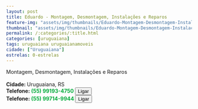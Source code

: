 ```yaml
---
layout: post
title: Eduardo - Montagem, Desmontagem, Instalações e Reparos
feature-img: "assets/img/thumbnails/Eduardo-Montagem-Desmontagem-Instalacoes-e-Reparos.png"
thumbnail: "assets/img/thumbnails/Eduardo-Montagem-Desmontagem-Instalacoes-e-Reparos.png"
permalink: /:categories/:title.html
categories: [uruguaiana]
tags: uruguaiana uruguaianamoveis
cidade: ["Uruguaiana"]
estrelas: 0-estrelas
---
```

Montagem, Desmontagem, Instalações e Reparos<!-- more --><br/>
<br/>
<b>Cidade: </b>Uruguaiana, RS<br />
<b>Telefone: <span style="color: #00ab3a;">(55) 99193-4750</span> <a href="tel:55991934750"><button class="ligar">Ligar</button></a></b><br />
<b>Telefone: <span style="color: #00ab3a;">(55) 99714-9944</span> <a href="tel:55997149944"><button class="ligar">Ligar</button></a></b><br />
<br />
